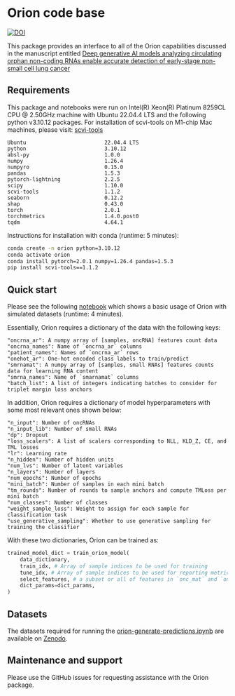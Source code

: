 # Orion code base

[![DOI](https://zenodo.org/badge/813337163.svg)](https://zenodo.org/doi/10.5281/zenodo.13770547)


This package provides an interface to all of the Orion capabilities discussed in the manuscript entitled [Deep generative AI models analyzing circulating orphan non-coding RNAs enable accurate detection of early-stage non-small cell lung cancer
](https://doi.org/10.1101/2024.04.09.24304531)


## Requirements

This package and notebooks were run on Intel(R) Xeon(R) Platinum 8259CL CPU @ 2.50GHz machine with Ubuntu 22.04.4 LTS and the following python v3.10.12 packages.
For installation of scvi-tools on M1-chip Mac machines, please visit: [scvi-tools](https://docs.scvi-tools.org/en/stable/installation.html)

```
Ubuntu                         22.04.4 LTS
python                         3.10.12
absl-py                        1.0.0
numpy                          1.26.4
numpyro                        0.15.0
pandas                         1.5.3
pytorch-lightning              2.2.5
scipy                          1.10.0
scvi-tools                     1.1.2
seaborn                        0.12.2
shap                           0.43.0
torch                          2.0.1
torchmetrics                   1.4.0.post0
tqdm                           4.64.1
```

Instructions for installation with conda (runtime: 5 minutes):

```bash
conda create -n orion python=3.10.12
conda activate orion
conda install pytorch=2.0.1 numpy=1.26.4 pandas=1.5.3
pip install scvi-tools==1.1.2
```

## Quick start

Please see the following [notebook](notebooks/orion-with-simulated-data.ipynb) which shows a basic usage of Orion with simulated datasets (runtime: 4 minutes).

Essentially, Orion requires a dictionary of the data with the following keys:

```
"oncrna_ar": A numpy array of [samples, oncRNA] features count data
"oncrna_names": Name of `oncrna_ar` columns
"patient_names": Names of `oncrna_ar` rows
"onehot_ar": One-hot encoded class labels to train/predict
"smrnamat": A numpy array of [samples, small RNAs] features counts data for learning RNA content
"smrna_names": Name of `smarnamat` columns
"batch_list": A list of integers indicating batches to consider for triplet margin loss anchors
```

In addition, Orion requires a dictionary of model hyperparameters with some most relevant ones shown below:
```
"n_input": Number of oncRNAs
"n_input_lib": Number of small RNAs
"dp": Dropout
"loss_scalers": A list of scalers corresponding to NLL, KLD_Z, CE, and TML losses
"lr": Learning rate
"n_hidden": Number of hidden units
"num_lvs": Number of latent variables
"n_layers": Number of layers
"num_epochs": Number of epochs
"mini_batch": Number of samples in each mini batch
"tm_rounds": Number of rounds to sample anchors and compute TMLoss per mini batch
"num_classes": Number of classes
"weight_sample_loss": Weight to assign for each sample for classification task
"use_generative_sampling": Whether to use generative sampling for training the classifier
```

With these two dictionaries, Orion can be trained as:

```python
trained_model_dict = train_orion_model(
    data_dictionary,
    train_idx, # Array of sample indices to be used for training
    tune_idx, # Array of sample indices to be used for reporting metrics
    select_features, # a subset or all of features in `onc_mat` and `oncrna_names` keys of data dictionary
    dict_params=dict_params,
)
```

## Datasets

The datasets required for running the [orion-generate-predictions.ipynb](notebooks/orion-generate-predictions.ipynb) are available on [Zenodo](https://doi.org/10.5281/zenodo.12809652).


## Maintenance and support

Please use the GitHub issues for requesting assistance with the Orion package.

